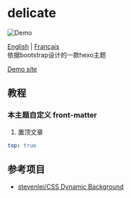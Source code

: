 # delicate

![Demo](/source/img/look.png)

[English](/README-EN.md) | [Français](/README_fr.md)  
依据bootstrap设计的一款hexo主题  

[Demo site](https://kartjim.top/delicate)

## 教程

### 本主题自定义 front-matter

1. 置顶文章

```yml
top: true
```

## 参考项目

- [stevenlei/CSS Dynamic Background](https://codepen.io/stevenlei/pen/ZEJxXGL?editors=1100)
